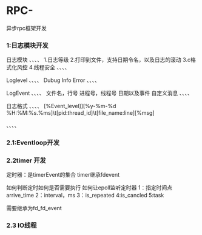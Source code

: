 # RPC-
异步rpc框架开发
### 1:日志模块开发
  
  日志模块
、、、、
  1.日志等级
  2.打印到文件，支持日期令名，以及日志的滚动
  3.c格式化风控
  4.线程安全
、、、、

Loglevel
、、、、
    Dubug
    Info
    Error
、、、、


LogEvent
、、、、
文件名，行号
进程号，线程号
日期以及事件
自定义消息
、、、、

日志格式
、、、、
[%Event_level]][%y-%m-%d %H:%M:%s.%ms]\t[pid:thread_id]\t[file_name:line][%msg]

、、、、

### 2.1:Eventloop开发





### 2.2timer 开发

定时器：是timerEvent的集合
timer继承fdevent


如何判断定时如何是否需要执行
如何让epoll监听定时器
1：指定时间点 arrive_time
2：interval，ms
3：is_repeated
4:is_cancled
5:task

需要继承为fd_fd_event

### 2.3 IO线程

